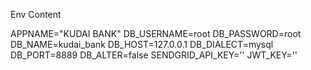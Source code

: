 Env Content 


APPNAME="KUDAI BANK"
DB_USERNAME=root
DB_PASSWORD=root
DB_NAME=kudai_bank
DB_HOST=127.0.0.1
DB_DIALECT=mysql
DB_PORT=8889
DB_ALTER=false
SENDGRID_API_KEY=''
JWT_KEY=''
